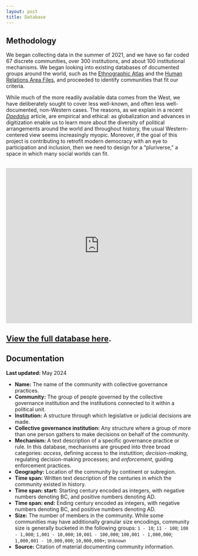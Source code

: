 ```yaml
---
layout: post
title: Database
---
```


## Methodology

We began collecting data in the summer of 2021, and we have so far coded 67 discrete communities, over 300 institutions, and about 100 institutional mechanisms. We began looking into existing databases of documented groups around the world, such as the [Ethnographic Atlas](https://d-place.org/contributions/EA) and the [Human Relations Area Files](https://hraf.yale.edu/), and proceeded to identify communities that fit our criteria. 

While much of the more readily available data comes from the West, we have deliberately sought to cover less well-known, and often less well-documented, non-Western cases. The reasons, as we explain in a recent _[Daedalus](https://www.amacad.org/publication/governance-archaeology-research-ancestry)_ article, are empirical and ethical: as globalization and advances in digitization enable us to learn more about the  diversity of political arrangements around the world and throughout history, the usual Western-centered view seems increasingly myopic. Moreover, if the goal of this project is contributing to retrofit modern democracy with an eye to participation and inclusion, then we need to design for a “pluriverse,” a space in which many social worlds can fit.

<br>
<iframe class="airtable-embed" src="https://airtable.com/embed/appvYlkHheYBuvDdR/shrPD4OrKdIMAfgwP?backgroundColor=gray&viewControls=on" frameborder="0" onmousewheel="" width="100%" height="420" style="background: transparent; border: 1px solid #ccc;"></iframe>

## <a href="https://airtable.com/appvYlkHheYBuvDdR/shrPD4OrKdIMAfgwP">View the full database here</a>.

## Documentation

**Last updated:** May 2024

- **Name:** The name of the community with collective governance practices. 
- **Community:** The group of people governed by the collective governance institution and the institutions connected to it within a political unit. 
- **Institution:** A structure through which legislative or judicial decisions are made.
- **Collective governance institution:** Any structure where a group of more than one person gathers to make decisions on behalf of the community.
- **Mechanism:** A text description of a specific governance practice or rule. In this database, mechanisms are grouped into three broad categories: *access*, defining access to the instutition; *decision-making*, regulating decision-making processes; and *enforcement*, guiding enforcement practices.
- **Geography:** Location of the community by continent or subregion.
- **Time span:** Written text description of the centuries in which the community existed in history. 
- **Time span: start:** Starting century encoded as integers, with negative numbers denoting BC, and positive numbers denoting AD. 
- **Time span: end:** Ending century encoded as integers, with negative numbers denoting BC, and positive numbers denoting AD. 
- **Size:** The number of members in the community. While some communities may have additionally granular size encodings, community size is generally bucketed in the following groups: `1 - 10`; `11 - 100`; `100 - 1,000`; `1,001 - 10,000`; `10,001 - 100,000`; `100,001 - 1,000,000`; `1,000,001 - 10,000,000`; `10,000,000+`; `Unknown`
- **Source:** Citation of material documenting community information.
